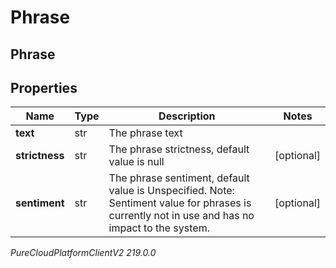 # Phrase

## Phrase

## Properties

|Name | Type | Description | Notes|
|------------ | ------------- | ------------- | -------------|
| **text** | str | The phrase text | |
| **strictness** | str | The phrase strictness, default value is null | [optional] |
| **sentiment** | str | The phrase sentiment, default value is Unspecified. Note: Sentiment value for phrases is currently not in use and has no impact to the system. | [optional] |



_PureCloudPlatformClientV2 219.0.0_
